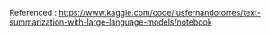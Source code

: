 Referenced : https://www.kaggle.com/code/lusfernandotorres/text-summarization-with-large-language-models/notebook
